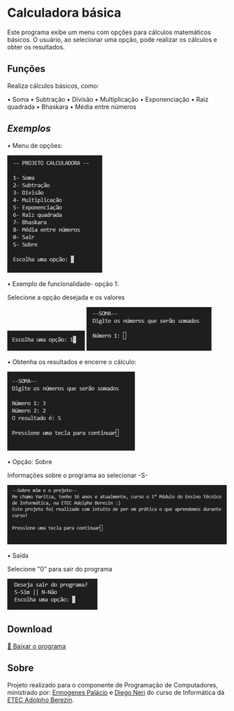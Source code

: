 # Calculadora básica

Este programa exibe um menu com opções para cálculos matemáticos básicos. O usuário, ao selecionar uma opção, pode realizar os cálculos e obter os resultados.

## Funções

Realiza cálculos básicos, como:

• Soma
• Subtração
• Divisão
• Multiplicação
• Exponenciação
• Raiz quadrada
• Bhaskara
• Média entre números

## _Exemplos_

• Menu de opções:

![Foto da tela do menu de opções](tela01.PNG)

• Exemplo de funcionalidade- opção 1:

Selecione a opção desejada e os valores

![Foto da opção selecionada](tela02.PNG)
![Foto da opção soma](tela03.PNG)

• Obtenha os resultados e encerre o cálculo:

![Foto do resultado](tela04.PNG)

• Opção: Sobre

Informações sobre o programa ao selecionar -S-

![Foto opção sobre](tela05.PNG)

• Saída

Selecione "0" para sair do programa

![Foto sair](tela06.PNG)


## Download

[🔽 Baixar o programa](https://github.com/YaritzaSilva/Calculadora/raw/main/dist/Calculadora.zip)

## Sobre 

Projeto realizado para o componente de Programação de Computadores, ministrado por: [Ermogenes Palácio](https://github.com/ermogenes) e [Diego Neri](https://github.com/diegoneri) do curso de Informática da [ETEC Adolpho Berezin](http://eteab.com.br/cms/).

